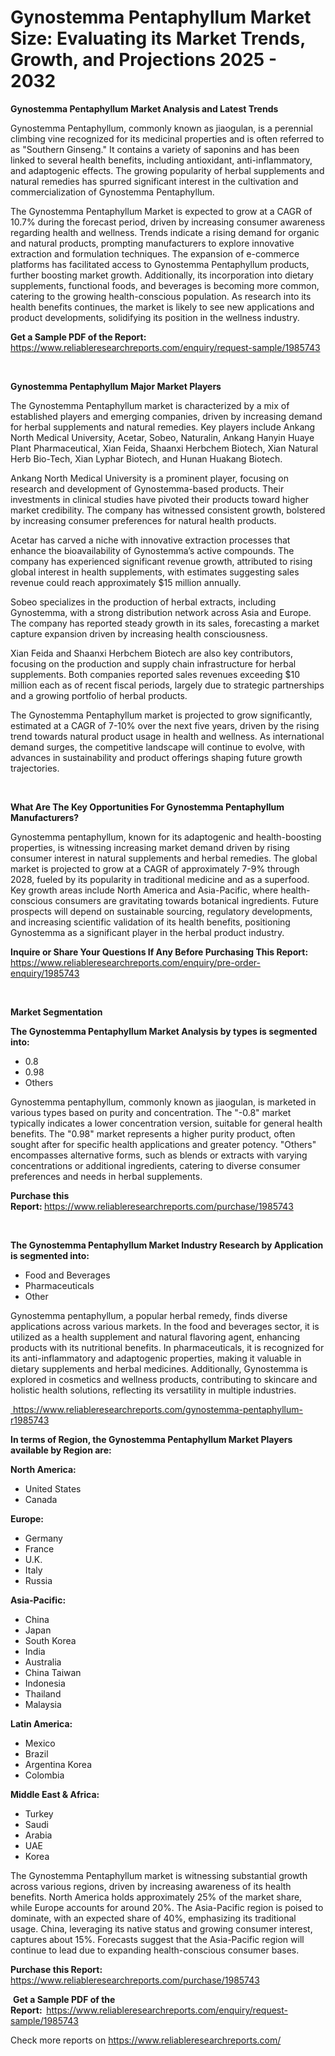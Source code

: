 <p><h1>Gynostemma Pentaphyllum Market Size: Evaluating its Market Trends, Growth, and Projections 2025 - 2032</h1></p><p><strong>Gynostemma Pentaphyllum Market Analysis and Latest Trends</strong></p>
<p><p>Gynostemma Pentaphyllum, commonly known as jiaogulan, is a perennial climbing vine recognized for its medicinal properties and is often referred to as "Southern Ginseng." It contains a variety of saponins and has been linked to several health benefits, including antioxidant, anti-inflammatory, and adaptogenic effects. The growing popularity of herbal supplements and natural remedies has spurred significant interest in the cultivation and commercialization of Gynostemma Pentaphyllum.</p><p>The Gynostemma Pentaphyllum Market is expected to grow at a CAGR of 10.7% during the forecast period, driven by increasing consumer awareness regarding health and wellness. Trends indicate a rising demand for organic and natural products, prompting manufacturers to explore innovative extraction and formulation techniques. The expansion of e-commerce platforms has facilitated access to Gynostemma Pentaphyllum products, further boosting market growth. Additionally, its incorporation into dietary supplements, functional foods, and beverages is becoming more common, catering to the growing health-conscious population. As research into its health benefits continues, the market is likely to see new applications and product developments, solidifying its position in the wellness industry.</p></p>
<p><strong>Get a Sample PDF of the Report:&nbsp;</strong> <a href="https://www.reliableresearchreports.com/enquiry/request-sample/1985743?utm_campaign=3287&utm_medium=2&utm_source=Github&utm_content=ia&utm_term=01042025&utm_id=gynostemma-pentaphyllum">https://www.reliableresearchreports.com/enquiry/request-sample/1985743</a></p>
<p>&nbsp;</p>
<p><strong>Gynostemma Pentaphyllum Major Market Players</strong></p>
<p><p>The Gynostemma Pentaphyllum market is characterized by a mix of established players and emerging companies, driven by increasing demand for herbal supplements and natural remedies. Key players include Ankang North Medical University, Acetar, Sobeo, Naturalin, Ankang Hanyin Huaye Plant Pharmaceutical, Xian Feida, Shaanxi Herbchem Biotech, Xian Natural Herb Bio-Tech, Xian Lyphar Biotech, and Hunan Huakang Biotech.</p><p>Ankang North Medical University is a prominent player, focusing on research and development of Gynostemma-based products. Their investments in clinical studies have pivoted their products toward higher market credibility. The company has witnessed consistent growth, bolstered by increasing consumer preferences for natural health products.</p><p>Acetar has carved a niche with innovative extraction processes that enhance the bioavailability of Gynostemma’s active compounds. The company has experienced significant revenue growth, attributed to rising global interest in health supplements, with estimates suggesting sales revenue could reach approximately $15 million annually.</p><p>Sobeo specializes in the production of herbal extracts, including Gynostemma, with a strong distribution network across Asia and Europe. The company has reported steady growth in its sales, forecasting a market capture expansion driven by increasing health consciousness.</p><p>Xian Feida and Shaanxi Herbchem Biotech are also key contributors, focusing on the production and supply chain infrastructure for herbal supplements. Both companies reported sales revenues exceeding $10 million each as of recent fiscal periods, largely due to strategic partnerships and a growing portfolio of herbal products.</p><p>The Gynostemma Pentaphyllum market is projected to grow significantly, estimated at a CAGR of 7-10% over the next five years, driven by the rising trend towards natural product usage in health and wellness. As international demand surges, the competitive landscape will continue to evolve, with advances in sustainability and product offerings shaping future growth trajectories.</p></p>
<p>&nbsp;</p>
<p><strong>What Are The Key Opportunities For Gynostemma Pentaphyllum Manufacturers?</strong></p>
<p><p>Gynostemma pentaphyllum, known for its adaptogenic and health-boosting properties, is witnessing increasing market demand driven by rising consumer interest in natural supplements and herbal remedies. The global market is projected to grow at a CAGR of approximately 7-9% through 2028, fueled by its popularity in traditional medicine and as a superfood. Key growth areas include North America and Asia-Pacific, where health-conscious consumers are gravitating towards botanical ingredients. Future prospects will depend on sustainable sourcing, regulatory developments, and increasing scientific validation of its health benefits, positioning Gynostemma as a significant player in the herbal product industry.</p></p>
<p><strong>Inquire or Share Your Questions If Any Before Purchasing This Report:</strong> <a href="https://www.reliableresearchreports.com/enquiry/pre-order-enquiry/1985743?utm_campaign=3287&utm_medium=2&utm_source=Github&utm_content=ia&utm_term=01042025&utm_id=gynostemma-pentaphyllum">https://www.reliableresearchreports.com/enquiry/pre-order-enquiry/1985743</a></p>
<p>&nbsp;</p>
<p><strong>Market Segmentation</strong></p>
<p><strong>The Gynostemma Pentaphyllum Market Analysis by types is segmented into:</strong></p>
<p><ul><li>0.8</li><li>0.98</li><li>Others</li></ul></p>
<p><p>Gynostemma pentaphyllum, commonly known as jiaogulan, is marketed in various types based on purity and concentration. The "-0.8" market typically indicates a lower concentration version, suitable for general health benefits. The "0.98" market represents a higher purity product, often sought after for specific health applications and greater potency. "Others" encompasses alternative forms, such as blends or extracts with varying concentrations or additional ingredients, catering to diverse consumer preferences and needs in herbal supplements.</p></p>
<p><strong>Purchase this Report:&nbsp;</strong><a href="https://www.reliableresearchreports.com/purchase/1985743?utm_campaign=3287&utm_medium=2&utm_source=Github&utm_content=ia&utm_term=01042025&utm_id=gynostemma-pentaphyllum">https://www.reliableresearchreports.com/purchase/1985743</a></p>
<p>&nbsp;</p>
<p><strong>The Gynostemma Pentaphyllum Market Industry Research by Application is segmented into:</strong></p>
<p><ul><li>Food and Beverages</li><li>Pharmaceuticals</li><li>Other</li></ul></p>
<p><p>Gynostemma pentaphyllum, a popular herbal remedy, finds diverse applications across various markets. In the food and beverages sector, it is utilized as a health supplement and natural flavoring agent, enhancing products with its nutritional benefits. In pharmaceuticals, it is recognized for its anti-inflammatory and adaptogenic properties, making it valuable in dietary supplements and herbal medicines. Additionally, Gynostemma is explored in cosmetics and wellness products, contributing to skincare and holistic health solutions, reflecting its versatility in multiple industries.</p></p>
<p><a href="https://www.reliableresearchreports.com/gynostemma-pentaphyllum-r1985743?utm_campaign=3287&utm_medium=2&utm_source=Github&utm_content=ia&utm_term=01042025&utm_id=gynostemma-pentaphyllum">&nbsp;https://www.reliableresearchreports.com/gynostemma-pentaphyllum-r1985743</a></p>
<p><strong>In terms of Region, the Gynostemma Pentaphyllum Market Players available by Region are:</strong></p>
<p>
    <p> <strong> North America: </strong>
        <ul>
            <li>United States</li>
            <li>Canada</li>
        </ul>
        </p> 
    <p> <strong> Europe: </strong>
        <ul>
            <li>Germany</li>
            <li>France</li>
            <li>U.K.</li>
            <li>Italy</li>
            <li>Russia</li>
        </ul>
        </p> 
    <p> <strong> Asia-Pacific: </strong>
        <ul>
            <li>China</li>
            <li>Japan</li>
            <li>South Korea</li>
            <li>India</li>
            <li>Australia</li>
            <li>China Taiwan</li>
            <li>Indonesia</li>
            <li>Thailand</li>
            <li>Malaysia</li>
        </ul>
        </p> 
    <p> <strong> Latin America: </strong>
        <ul>
            <li>Mexico</li>
            <li>Brazil</li>
            <li>Argentina Korea</li>
            <li>Colombia</li>
        </ul>
        </p> 
    <p> <strong> Middle East & Africa: </strong>
        <ul>
            <li>Turkey</li>
            <li>Saudi</li>
            <li>Arabia</li>
            <li>UAE</li>
            <li>Korea</li>
        </ul>
    </p>
    </p>
<p><p>The Gynostemma Pentaphyllum market is witnessing substantial growth across various regions, driven by increasing awareness of its health benefits. North America holds approximately 25% of the market share, while Europe accounts for around 20%. The Asia-Pacific region is poised to dominate, with an expected share of 40%, emphasizing its traditional usage. China, leveraging its native status and growing consumer interest, captures about 15%. Forecasts suggest that the Asia-Pacific region will continue to lead due to expanding health-conscious consumer bases.</p></p>
<p><strong>Purchase this Report: </strong><a href="https://www.reliableresearchreports.com/purchase/1985743?utm_campaign=3287&utm_medium=2&utm_source=Github&utm_content=ia&utm_term=01042025&utm_id=gynostemma-pentaphyllum">https://www.reliableresearchreports.com/purchase/1985743</a></p>
<p>&nbsp;<strong>Get a Sample PDF of the Report:&nbsp;&nbsp;</strong><a href="https://www.reliableresearchreports.com/enquiry/request-sample/1985743?utm_campaign=3287&utm_medium=2&utm_source=Github&utm_content=ia&utm_term=01042025&utm_id=gynostemma-pentaphyllum">https://www.reliableresearchreports.com/enquiry/request-sample/1985743</a></p>
<p><strong></strong></p>
<p>Check more reports on <a href="https://www.reliableresearchreports.com/?utm_campaign=3287&utm_medium=2&utm_source=Github&utm_content=ia&utm_term=01042025&utm_id=gynostemma-pentaphyllum">https://www.reliableresearchreports.com/</a></p>